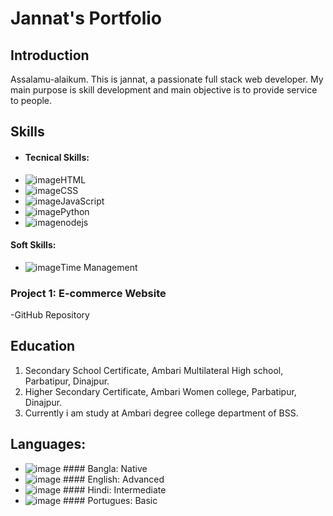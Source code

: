 # Jannat's Portfolio 

## Introduction
Assalamu-alaikum. This is jannat, a passionate full stack web developer. My main purpose is skill development and main objective is to provide service to people.
## Skills
- #### **Tecnical Skills:**
- ![image](https://github.com/Mst-Jannat/Mst-Jannat/assets/170112143/8b2812a7-10c9-4aac-ac07-97b30d256cad)HTML
- ![image](https://github.com/Mst-Jannat/Mst-Jannat/assets/170112143/ea50ebd3-3e3d-424f-aecc-97b2a4aaf7cc)CSS
- ![image](https://github.com/Mst-Jannat/Mst-Jannat/assets/170112143/c11727a0-6b3a-4504-8113-3e7354595509)JavaScript
- ![image](https://github.com/Mst-Jannat/Mst-Jannat/assets/170112143/e7133dc3-df89-4c05-ab3a-d3f9ef2b7aa3)Python
- ![image](https://github.com/Mst-Jannat/Mst-Jannat/assets/170112143/460c312e-d482-4b23-b0e9-b18b04a4f044)nodejs

 #### **Soft Skills:**
- ![image](https://github.com/Mst-Jannat/Mst-Jannat/assets/170112143/bf487113-b91b-40ee-ae16-010e55e2c1ef)Time Management
### Project 1: E-commerce Website
-GitHub Repository
## Education
1. Secondary School Certificate, Ambari Multilateral High school, Parbatipur, Dinajpur.
2. Higher Secondary Certificate, Ambari Women college, Parbatipur, Dinajpur.
3. Currently i am study at Ambari degree college department of BSS.
## Languages:
- ![image](https://github.com/Mst-Jannat/Mst-Jannat/assets/170112143/d4029965-f86c-4def-b902-bd6599cf300e) #### Bangla: Native
- ![image](https://github.com/Mst-Jannat/Mst-Jannat/assets/170112143/36ee5137-b003-4190-85b8-e789a1e230fe) #### English: Advanced
- ![image](https://github.com/Mst-Jannat/Mst-Jannat/assets/170112143/665e148f-f919-4c48-93f5-758df6581c47) #### Hindi: Intermediate
- ![image](https://github.com/Mst-Jannat/Mst-Jannat/assets/170112143/a8bbcefa-bea4-493e-816c-2e3f6faf6155) #### Portugues: Basic



  




